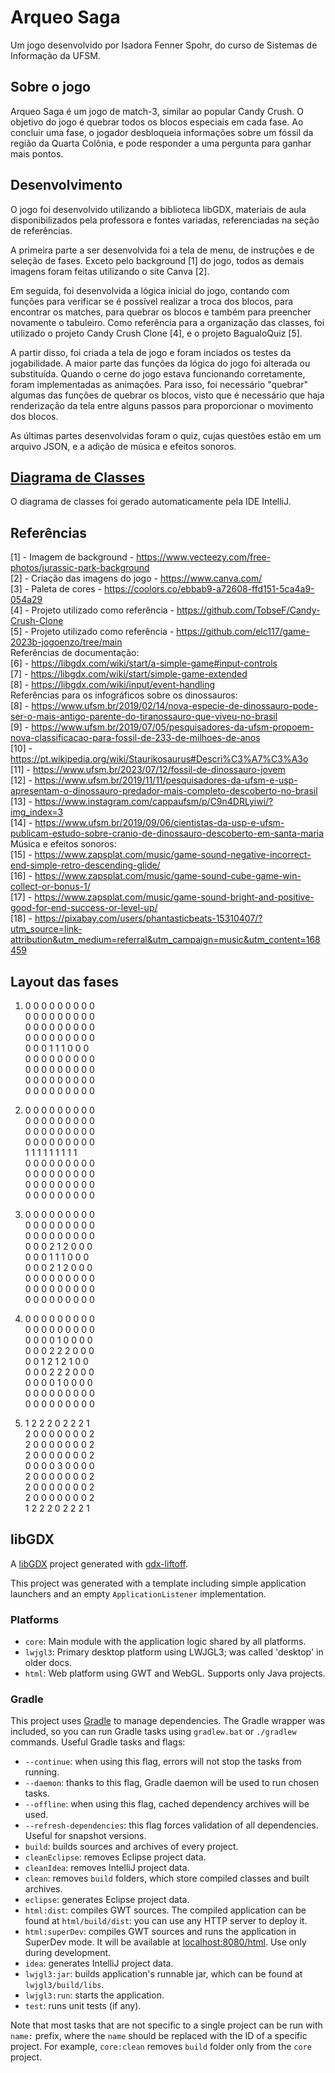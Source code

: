 # Arqueo Saga
Um jogo desenvolvido por Isadora Fenner Spohr, do curso de Sistemas de Informação da UFSM.

## Sobre o jogo
Arqueo Saga é um jogo de match-3, similar ao popular Candy Crush. O objetivo do jogo é quebrar todos os blocos especiais em cada fase. Ao concluir uma fase, o jogador desbloqueia informações sobre um fóssil da região da Quarta Colônia, e pode responder a uma pergunta para ganhar mais pontos.

## Desenvolvimento
O jogo foi desenvolvido utilizando a biblioteca libGDX, materiais de aula disponibilizados pela professora e fontes variadas, referenciadas na seção de referências.

A primeira parte a ser desenvolvida foi a tela de menu, de instruções e de seleção de fases. Exceto pelo background [1] do jogo, todos as demais imagens foram feitas utilizando o site Canva [2].

Em seguida, foi desenvolvida a lógica inicial do jogo, contando com funções para verificar se é possível realizar a troca dos blocos, para encontrar os matches, para quebrar os blocos e também para preencher novamente o tabuleiro. Como referência para a organização das classes, foi utilizado o projeto Candy Crush Clone [4], e o projeto BagualoQuiz [5].

A partir disso, foi criada a tela de jogo e foram inciados os testes da jogabilidade. A maior parte das funções da lógica do jogo foi alterada ou substituída. Quando o cerne do jogo estava funcionando corretamente, foram implementadas as animações. Para isso, foi necessário "quebrar" algumas das funções de quebrar os blocos, visto que é necessário que haja renderização da tela entre alguns passos para proporcionar o movimento dos blocos.

As últimas partes desenvolvidas foram o quiz, cujas questões estão em um arquivo JSON, e a adição de música e efeitos sonoros.

## [Diagrama de Classes](/t2paradigmas.md)

O diagrama de classes foi gerado automaticamente pela IDE IntelliJ.

## Referências
[1] - Imagem de background - https://www.vecteezy.com/free-photos/jurassic-park-background \
[2] - Criação das imagens do jogo - https://www.canva.com/ \
[3] - Paleta de cores - https://coolors.co/ebbab9-a72608-ffd151-5ca4a9-054a29 \
[4] - Projeto utilizado como referência - https://github.com/TobseF/Candy-Crush-Clone \
[5] - Projeto utilizado como referência - https://github.com/elc117/game-2023b-jogoenzo/tree/main \
Referências de documentação: \
[6] - https://libgdx.com/wiki/start/a-simple-game#input-controls \
[7] - https://libgdx.com/wiki/start/simple-game-extended \
[8] - https://libgdx.com/wiki/input/event-handling \
Referências para os infográficos sobre os dinossauros: \
[8] - https://www.ufsm.br/2019/02/14/nova-especie-de-dinossauro-pode-ser-o-mais-antigo-parente-do-tiranossauro-que-viveu-no-brasil \
[9] - https://www.ufsm.br/2019/07/05/pesquisadores-da-ufsm-propoem-nova-classificacao-para-fossil-de-233-de-milhoes-de-anos \
[10] - https://pt.wikipedia.org/wiki/Staurikosaurus#Descri%C3%A7%C3%A3o \
[11] - https://www.ufsm.br/2023/07/12/fossil-de-dinossauro-jovem \
[12] - https://www.ufsm.br/2019/11/11/pesquisadores-da-ufsm-e-usp-apresentam-o-dinossauro-predador-mais-completo-descoberto-no-brasil \
[13] - https://www.instagram.com/cappaufsm/p/C9n4DRLyiwi/?img_index=3 \
[14] - https://www.ufsm.br/2019/09/06/cientistas-da-usp-e-ufsm-publicam-estudo-sobre-cranio-de-dinossauro-descoberto-em-santa-maria \
Música e efeitos sonoros: \
[15] - https://www.zapsplat.com/music/game-sound-negative-incorrect-end-simple-retro-descending-glide/ \
[16] - https://www.zapsplat.com/music/game-sound-cube-game-win-collect-or-bonus-1/ \
[17] - https://www.zapsplat.com/music/game-sound-bright-and-positive-good-for-end-success-or-level-up/ \
[18] - https://pixabay.com/users/phantasticbeats-15310407/?utm_source=link-attribution&utm_medium=referral&utm_campaign=music&utm_content=168459 

## Layout das fases
1)  0 0 0 0 0 0 0 0 0 \
    0 0 0 0 0 0 0 0 0 \
    0 0 0 0 0 0 0 0 0 \
    0 0 0 0 0 0 0 0 0 \
    0 0 0 1 1 1 0 0 0 \
    0 0 0 0 0 0 0 0 0 \
    0 0 0 0 0 0 0 0 0 \
    0 0 0 0 0 0 0 0 0 \
    0 0 0 0 0 0 0 0 0 


2)  0 0 0 0 0 0 0 0 0 \
    0 0 0 0 0 0 0 0 0 \
    0 0 0 0 0 0 0 0 0 \
    0 0 0 0 0 0 0 0 0 \
    1 1 1 1 1 1 1 1 1 \
    0 0 0 0 0 0 0 0 0 \
    0 0 0 0 0 0 0 0 0 \
    0 0 0 0 0 0 0 0 0 \
    0 0 0 0 0 0 0 0 0 


3)  0 0 0 0 0 0 0 0 0 \
    0 0 0 0 0 0 0 0 0 \
    0 0 0 0 0 0 0 0 0 \
    0 0 0 2 1 2 0 0 0 \
    0 0 0 1 1 1 0 0 0 \
    0 0 0 2 1 2 0 0 0 \
    0 0 0 0 0 0 0 0 0 \
    0 0 0 0 0 0 0 0 0 \
    0 0 0 0 0 0 0 0 0 


4)  0 0 0 0 0 0 0 0 0  
    0 0 0 0 0 0 0 0 0  
    0 0 0 0 1 0 0 0 0  
    0 0 0 2 2 2 0 0 0  
    0 0 1 2 1 2 1 0 0  
    0 0 0 2 2 2 0 0 0  
    0 0 0 0 1 0 0 0 0  
    0 0 0 0 0 0 0 0 0  
    0 0 0 0 0 0 0 0 0


5) 1 2 2 2 0 2 2 2 1  
   2 0 0 0 0 0 0 0 2  
   2 0 0 0 0 0 0 0 2  
   2 0 0 0 0 0 0 0 2  
   0 0 0 0 3 0 0 0 0  
   2 0 0 0 0 0 0 0 2  
   2 0 0 0 0 0 0 0 2  
   2 0 0 0 0 0 0 0 2  
   1 2 2 2 0 2 2 2 1

## libGDX
A [libGDX](https://libgdx.com/) project generated with [gdx-liftoff](https://github.com/libgdx/gdx-liftoff).

This project was generated with a template including simple application launchers and an empty `ApplicationListener` implementation.

### Platforms

- `core`: Main module with the application logic shared by all platforms.
- `lwjgl3`: Primary desktop platform using LWJGL3; was called 'desktop' in older docs.
- `html`: Web platform using GWT and WebGL. Supports only Java projects.

### Gradle

This project uses [Gradle](https://gradle.org/) to manage dependencies.
The Gradle wrapper was included, so you can run Gradle tasks using `gradlew.bat` or `./gradlew` commands.
Useful Gradle tasks and flags:

- `--continue`: when using this flag, errors will not stop the tasks from running.
- `--daemon`: thanks to this flag, Gradle daemon will be used to run chosen tasks.
- `--offline`: when using this flag, cached dependency archives will be used.
- `--refresh-dependencies`: this flag forces validation of all dependencies. Useful for snapshot versions.
- `build`: builds sources and archives of every project.
- `cleanEclipse`: removes Eclipse project data.
- `cleanIdea`: removes IntelliJ project data.
- `clean`: removes `build` folders, which store compiled classes and built archives.
- `eclipse`: generates Eclipse project data.
- `html:dist`: compiles GWT sources. The compiled application can be found at `html/build/dist`: you can use any HTTP server to deploy it.
- `html:superDev`: compiles GWT sources and runs the application in SuperDev mode. It will be available at [localhost:8080/html](http://localhost:8080/html). Use only during development.
- `idea`: generates IntelliJ project data.
- `lwjgl3:jar`: builds application's runnable jar, which can be found at `lwjgl3/build/libs`.
- `lwjgl3:run`: starts the application.
- `test`: runs unit tests (if any).

Note that most tasks that are not specific to a single project can be run with `name:` prefix, where the `name` should be replaced with the ID of a specific project.
For example, `core:clean` removes `build` folder only from the `core` project.
